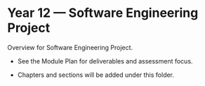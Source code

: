 # Year 12 — Software Engineering Project

Overview for Software Engineering Project.

- See the Module Plan for deliverables and assessment focus.

- Chapters and sections will be added under this folder.
